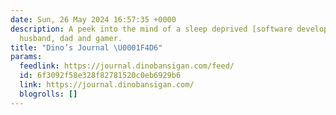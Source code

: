 ```yaml
---
date: Sun, 26 May 2024 16:57:35 +0000
description: A peek into the mind of a sleep deprived [software developer](https://devblog.dinobansigan.com/),
  husband, dad and gamer.
title: "Dino’s Journal \U0001F4D6"
params:
  feedlink: https://journal.dinobansigan.com/feed/
  id: 6f3092f58e328f82781520c0eb6929b6
  link: https://journal.dinobansigan.com/
  blogrolls: []
---
```

